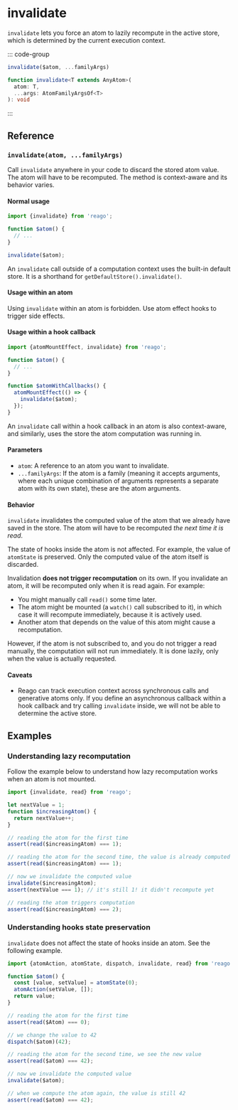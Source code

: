 # invalidate

`invalidate` lets you force an atom to lazily recompute in the active store, which is determined by
the current execution context.

::: code-group
```ts [Syntax]
invalidate($atom, ...familyArgs)
```

```ts [Types]
function invalidate<T extends AnyAtom>(
  atom: T,
  ...args: AtomFamilyArgsOf<T>
): void
```
:::


## Reference

### `invalidate(atom, ...familyArgs)`

Call `invalidate` anywhere in your code to discard the stored atom value. The atom will have to be recomputed.
The method is context-aware and its behavior varies.

#### Normal usage

```ts
import {invalidate} from 'reago';

function $atom() {
  // ...
}

invalidate($atom);
```

An `invalidate` call outside of a computation context uses the built-in default store. It is a
shorthand for `getDefaultStore().invalidate()`.

#### Usage within an atom

Using `invalidate` within an atom is forbidden. Use atom effect hooks to trigger side effects.

#### Usage within a hook callback

```ts
import {atomMountEffect, invalidate} from 'reago';

function $atom() {
  // ...
}

function $atomWithCallbacks() {
  atomMountEffect(() => {
    invalidate($atom);
  });
}
```

An `invalidate` call within a hook callback in an atom is also context-aware, and similarly, uses the
store the atom computation was running in.

#### Parameters

* `atom`: A reference to an atom you want to invalidate.
* `...familyArgs`: If the atom is a family (meaning it accepts arguments, where each unique combination of
  arguments represents a separate atom with its own state), these are the atom arguments.

#### Behavior

`invalidate` invalidates the computed value of the atom that we already have saved in the store.
The atom will have to be recomputed _the next time it is read_.

The state of hooks inside the atom is not affected. For example, the value of `atomState` is preserved. Only the
computed value of the atom itself is discarded.

Invalidation __does not trigger recomputation__ on its own. If you invalidate an atom, it will be recomputed
only when it is read again. For example:
* You might manually call `read()` some time later.
* The atom might be mounted (a `watch()` call subscribed to it), in which case it will recompute immediately,
  because it is actively used.
* Another atom that depends on the value of this atom might cause a recomputation.

However, if the atom is not subscribed to, and you do not trigger a read manually, the computation will not run
immediately. It is done lazily, only when the value is actually requested.

#### Caveats
* Reago can track execution context across synchronous calls and generative atoms only. If you define an
  asynchronous callback within a hook callback and try calling `invalidate` inside, we will not be able to
  determine the active store.


## Examples

### Understanding lazy recomputation

Follow the example below to understand how lazy recomputation works when an atom is not mounted.

```ts
import {invalidate, read} from 'reago';

let nextValue = 1;
function $increasingAtom() {
  return nextValue++;
}

// reading the atom for the first time
assert(read($increasingAtom) === 1);

// reading the atom for the second time, the value is already computed
assert(read($increasingAtom) === 1);

// now we invalidate the computed value
invalidate($increasingAtom);
assert(nextValue === 1); // it's still 1! it didn't recompute yet

// reading the atom triggers computation
assert(read($increasingAtom) === 2);
```

### Understanding hooks state preservation

`invalidate` does not affect the state of hooks inside an atom. See the following example.

```ts
import {atomAction, atomState, dispatch, invalidate, read} from 'reago';

function $atom() {
  const [value, setValue] = atomState(0);
  atomAction(setValue, []);
  return value;
}

// reading the atom for the first time
assert(read($Atom) === 0);

// we change the value to 42
dispatch($atom)(42);

// reading the atom for the second time, we see the new value
assert(read($atom) === 42);

// now we invalidate the computed value
invalidate($atom);

// when we compute the atom again, the value is still 42
assert(read($atom) === 42);
```
